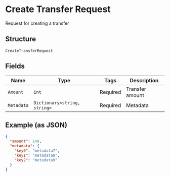 
# Create Transfer Request

Request for creating a transfer

## Structure

`CreateTransferRequest`

## Fields

| Name | Type | Tags | Description |
|  --- | --- | --- | --- |
| `Amount` | `int` | Required | Transfer amount |
| `Metadata` | `Dictionary<string, string>` | Required | Metadata |

## Example (as JSON)

```json
{
  "amount": 148,
  "metadata": {
    "key0": "metadata7",
    "key1": "metadata8",
    "key2": "metadata9"
  }
}
```

